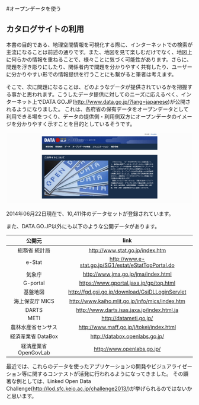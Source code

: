 #オープンデータを使う
## カタログサイトの利用

本書の目的である、地理空間情報を可視化する際に、インターネットでの検索が主流になることは前述の通りです。また、地図を見て楽しむだけでなく、地図上に何らかの情報を重ねることで、様々ことに気づく可能性があります。さらに、問題を浮き彫りにしたり、関係者内で問題を分かりやすく共有したり、ユーザーに分かりやすい形での情報提供を行うことにも繋がると筆者は考えます。

そこで、次に問題になることは、どのようなデータが提供されているかを把握する事かと思われます。こうしたデータ提供に対してのニーズに応えるべく、インターネット上でDATA GO.JP(http://www.data.go.jp/?lang=japanese)が公開されるようになりました。
これは、各府省の保有データをオープンデータとして利用できる場をつくり、データの提供側・利用側双方にオープンデータのイメージを分かりやすく示すことを目的としているそうです。

![DATA.GO.JP](img/2-1-2.png)

2014年06月22日現在で、10,411件のデータセットが登録されています。

また、DATA.GO.JP以外にも以下のような公開データがあります。

| 公開元| link|
|:------:|:-----:|
|総務省 統計局|http://www.stat.go.jp/index.htm|
|e-Stat|http://www.e-stat.go.jp/SG1/estat/eStatTopPortal.do|
|気象庁|http://www.jma.go.jp/jma/index.html|
|G-portal|https://www.gportal.jaxa.jp/gp/top.html|
|基盤地図|http://fgd.gsi.go.jp/download/GsiDLLoginServlet|
|海上保安庁 MICS|http://www.kaiho.mlit.go.jp/info/mics/index.htm|
|DARTS|http://www.darts.isas.jaxa.jp/index.html.ja|
|METI|http://datameti.go.jp/|
|農林水産省センサス|http://www.maff.go.jp/j/tokei/index.html|
|経済産業省 DataBox|http://databox.openlabs.go.jp/|
|経済産業省 OpenGovLab|http://www.openlabs.go.jp/|

最近では、これらのデータを使ったアプリケーションの開発やビジュアライゼーション等に関するコンテストが活発に行われるようになってきました。
その顕著な例としては、Linked Open Data Challenge(http://lod.sfc.keio.ac.jp/challenge2013/)が挙げられるのではないかと思います。
